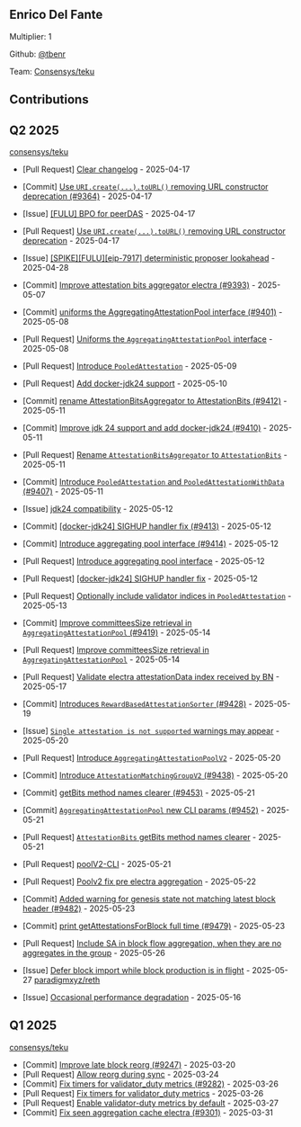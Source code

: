 
## Enrico Del Fante
Multiplier: 1

Github: [@tbenr](https://github.com/tbenr)

Team: [Consensys/teku](https://github.com/Consensys/teku/pulls?q=author%3Atbenr)

## Contributions

## Q2 2025


[consensys/teku](https://github.com/consensys/teku)
* [Pull Request] [Clear changelog](https://github.com/Consensys/teku/pull/9366) - 2025-04-17
* [Commit] [Use `URI.create(...).toURL()` removing URL constructor deprecation (#9364)](https://github.com/Consensys/teku/commit/4f92f4c07bef2d4c27c4a1866590e5b338dd2457) - 2025-04-17
* [Issue] [[FULU] BPO for peerDAS](https://github.com/Consensys/teku/issues/9365) - 2025-04-17
* [Pull Request] [Use `URI.create(...).toURL()` removing URL constructor deprecation](https://github.com/Consensys/teku/pull/9364) - 2025-04-17
* [Issue] [[SPIKE][FULU][eip-7917] deterministic proposer lookahead](https://github.com/Consensys/teku/issues/9378) - 2025-04-28
* [Commit] [Improve attestation bits aggregator electra (#9393)](https://github.com/Consensys/teku/commit/5150373069441dcb42872356442e7b43e7837efc) - 2025-05-07
* [Commit] [uniforms the AggregatingAttestationPool interface (#9401)](https://github.com/Consensys/teku/commit/f13b314ebfb7aa7c48d0809b1d769c7202a4b84b) - 2025-05-08
* [Pull Request] [Uniforms the `AggregatingAttestationPool` interface](https://github.com/Consensys/teku/pull/9401) - 2025-05-08
* [Pull Request] [Introduce `PooledAttestation`](https://github.com/Consensys/teku/pull/9407) - 2025-05-09
* [Pull Request] [Add docker-jdk24 support](https://github.com/Consensys/teku/pull/9410) - 2025-05-10
* [Commit] [rename AttestationBitsAggregator to AttestationBits (#9412)](https://github.com/Consensys/teku/commit/1b38c1599c08231fc53f0794404a022d0993ad4a) - 2025-05-11
* [Commit] [Improve jdk 24 support and add docker-jdk24 (#9410)](https://github.com/Consensys/teku/commit/3a0e5e63df6f03e89519fc8747b7af9acbf3556c) - 2025-05-11
* [Pull Request] [Rename `AttestationBitsAggregator` to `AttestationBits`](https://github.com/Consensys/teku/pull/9412) - 2025-05-11
* [Commit] [Introduce `PooledAttestation` and `PooledAttestationWithData` (#9407)](https://github.com/Consensys/teku/commit/d2b96902fb63c647b8bbb4e2263474525b1abcf5) - 2025-05-11
* [Issue] [jdk24 compatibility](https://github.com/Consensys/teku/issues/9416) - 2025-05-12
* [Commit] [[docker-jdk24] SIGHUP handler fix (#9413)](https://github.com/Consensys/teku/commit/92fbcb68649fe8626b54fe9f02dbca28cb780d69) - 2025-05-12
* [Commit] [Introduce aggregating pool interface (#9414)](https://github.com/Consensys/teku/commit/cee9f3dc44d180993c623d7b6728b78a63fd3bf2) - 2025-05-12
* [Pull Request] [Introduce aggregating pool interface](https://github.com/Consensys/teku/pull/9414) - 2025-05-12
* [Pull Request] [[docker-jdk24] SIGHUP handler fix](https://github.com/Consensys/teku/pull/9413) - 2025-05-12
* [Pull Request] [Optionally include validator indices in `PooledAttestation`](https://github.com/Consensys/teku/pull/9418) - 2025-05-13
* [Commit] [Improve committeesSize retrieval in `AggregatingAttestationPool` (#9419)](https://github.com/Consensys/teku/commit/206c2657ef40811134864fc89ff644ac701a72fd) - 2025-05-14
* [Pull Request] [Improve committeesSize retrieval in `AggregatingAttestationPool`](https://github.com/Consensys/teku/pull/9419) - 2025-05-14

* [Pull Request] [Validate electra attestationData index received by BN](https://github.com/Consensys/teku/pull/9430) - 2025-05-17
* [Commit] [Introduces `RewardBasedAttestationSorter` (#9428)](https://github.com/Consensys/teku/commit/3254e4b2232fd3f0b6ae152aa488243791e9934e) - 2025-05-19
* [Issue] [`Single attestation is not supported` warnings may appear](https://github.com/Consensys/teku/issues/9446) - 2025-05-20
* [Pull Request] [Introduce `AggregatingAttestationPoolV2`](https://github.com/Consensys/teku/pull/9445) - 2025-05-20
* [Commit] [Introduce `AttestationMatchingGroupV2` (#9438)](https://github.com/Consensys/teku/commit/0f7c19fc495aad3d22b3d0074034ca0745eee50c) - 2025-05-20
* [Commit] [getBits method names clearer (#9453)](https://github.com/Consensys/teku/commit/700257a34c3250f2f7ac033fd4bc88a8e8d90e0d) - 2025-05-21
* [Commit] [`AggregatingAttestationPool` new CLI params (#9452)](https://github.com/Consensys/teku/commit/0d7f50ce746db925f933327dfd85eaa6828e778c) - 2025-05-21
* [Pull Request] [`AttestationBits` getBits method names clearer](https://github.com/Consensys/teku/pull/9453) - 2025-05-21
* [Pull Request] [poolV2-CLI](https://github.com/Consensys/teku/pull/9452) - 2025-05-21
* [Pull Request] [Poolv2 fix pre electra aggregation](https://github.com/Consensys/teku/pull/9480) - 2025-05-22
* [Commit] [Added warning for genesis state not matching latest block header (#9482)](https://github.com/Consensys/teku/commit/65869daa82a436b4f27197b3bc7844c88b183ae3) - 2025-05-23
* [Commit] [print getAttestationsForBlock full time (#9479)](https://github.com/Consensys/teku/commit/1376bc9ee0db8aad15b09212e99477e11d9a6b49) - 2025-05-23
* [Pull Request] [Include SA in block flow aggregation, when they are no aggregates in the group](https://github.com/Consensys/teku/pull/9487) - 2025-05-26
* [Issue] [Defer block import while block production is in flight](https://github.com/Consensys/teku/issues/9488) - 2025-05-27
[paradigmxyz/reth](https://github.com/paradigmxyz/reth)
* [Issue] [Occasional performance degradation](https://github.com/paradigmxyz/reth/issues/16296) - 2025-05-16
## Q1 2025

[consensys/teku](https://github.com/consensys/teku)
* [Commit] [Improve late block reorg (#9247)](https://github.com/Consensys/teku/commit/ca85ec84f1d25e6d3260e042f81a5fa12fc178c6) - 2025-03-20
* [Pull Request] [Allow reorg during sync](https://github.com/Consensys/teku/pull/9268) - 2025-03-24
* [Commit] [Fix timers for validator_duty metrics (#9282)](https://github.com/Consensys/teku/commit/bce54f29cc7432fc47ea065b738c0d8f6071447a) - 2025-03-26
* [Pull Request] [Fix timers for validator_duty metrics](https://github.com/Consensys/teku/pull/9282) - 2025-03-26
* [Pull Request] [Enable validator-duty metrics by default](https://github.com/Consensys/teku/pull/9289) - 2025-03-27
* [Commit] [Fix seen aggregation cache electra (#9301)](https://github.com/Consensys/teku/commit/a5a1a2a112a2b30e96dbddb55e3f6186c654ddee) - 2025-03-31
